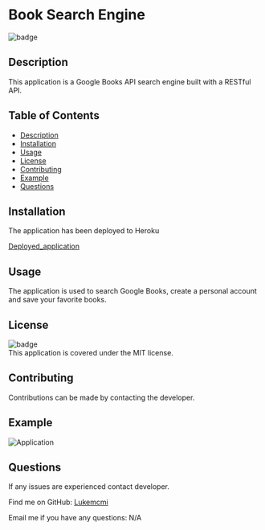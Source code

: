 # Book Search Engine

  ![badge](https://img.shields.io/badge/license-MIT-brightgreen)
  
  ## Description
  This application is a Google Books API search engine built with a RESTful API. 
  
  ## Table of Contents
  - [Description](#description)
  - [Installation](#installation)
  - [Usage](#usage)
  - [License](#license)
  - [Contributing](#contributing)
  - [Example](#example)
  - [Questions](#questions)
  
  ## Installation
  The application has been deployed to Heroku

  [Deployed_application](https://nameless-springs-39890.herokuapp.com/)
  
  ## Usage
  The application is used to search Google Books, create a personal account and save your favorite books.
  
  ## License
  
  ![badge](https://img.shields.io/badge/license-MIT-brightgreen)
  <br />
  This application is covered under the MIT license.

  ## Contributing
  Contributions can be made by contacting the developer.

  ## Example
  ![Application](assets/images/nameless-springs-39890.herokuapp.com_.png)

  ## Questions
  If any issues are experienced contact developer.
  
  Find me on GitHub: [Lukemcmi](https://github.com/Lukemcmi)
  
  Email me if you have any questions: N/A
